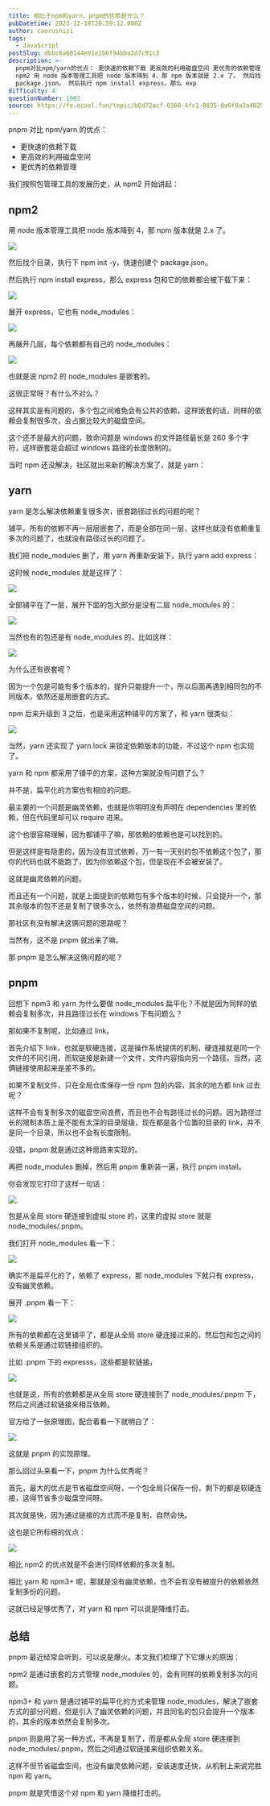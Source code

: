 ```yaml
---
title: 相比于npm和yarn，pnpm的优势是什么？
pubDatetime: 2023-12-18T20:59:12.000Z
author: caorushizi
tags:
  - JavaScript
postSlug: dbbc6a68144e91e2b6f94bba2d7c91c3
description: >-
  pnpm对比npm/yarn的优点： 更快速的依赖下载 更高效的利用磁盘空间 更优秀的依赖管理 我们按照包管理工具的发展历史，从 npm2 开始讲起：
  npm2 用 node 版本管理工具把 node 版本降到 4，那 npm 版本就是 2.x 了。 然后找个目录，执行下 npm init -y，快速创建个
  package.json。 然后执行 npm install express，那么 exp
difficulty: 4
questionNumber: 1902
source: https://fe.ecool.fun/topic/b6d72acf-0360-4fc1-8835-6a6f8a3a4025
---
```


pnpm 对比 npm/yarn 的优点：

- 更快速的依赖下载
- 更高效的利用磁盘空间
- 更优秀的依赖管理

我们按照包管理工具的发展历史，从 npm2 开始讲起：

## npm2

用 node 版本管理工具把 node 版本降到 4，那 npm 版本就是 2.x 了。

![](https://static.ecool.fun//article/620fe3a0-bc84-4b25-a6f5-9ba9c86f6257.jpeg)

然后找个目录，执行下 npm init -y，快速创建个 package.json。

然后执行 npm install express，那么 express 包和它的依赖都会被下载下来：

![](https://static.ecool.fun//article/2887153a-9fe1-4b27-8225-9cf566d11485.jpeg)

展开 express，它也有 node_modules：

![](https://static.ecool.fun//article/7e02c8f1-c18e-45e1-882e-3307595b9925.jpeg)

再展开几层，每个依赖都有自己的 node_modules：

![](https://static.ecool.fun//article/27611a70-202f-4329-9531-67b95af51976.jpeg)

也就是说 npm2 的 node_modules 是嵌套的。

这很正常呀？有什么不对么？

这样其实是有问题的，多个包之间难免会有公共的依赖，这样嵌套的话，同样的依赖会复制很多次，会占据比较大的磁盘空间。

这个还不是最大的问题，致命问题是 windows 的文件路径最长是 260 多个字符，这样嵌套是会超过 windows 路径的长度限制的。

当时 npm 还没解决，社区就出来新的解决方案了，就是 yarn：

## yarn

yarn 是怎么解决依赖重复很多次，嵌套路径过长的问题的呢？

铺平。所有的依赖不再一层层嵌套了，而是全部在同一层，这样也就没有依赖重复多次的问题了，也就没有路径过长的问题了。

我们把 node_modules 删了，用 yarn 再重新安装下，执行 yarn add express：

这时候 node_modules 就是这样了：

![](https://static.ecool.fun//article/30119adb-3912-443b-9af8-9f56da6be114.jpeg)

全部铺平在了一层，展开下面的包大部分是没有二层 node_modules 的：

![](https://static.ecool.fun//article/8c053898-f3df-4457-ba3f-f832fb988dc4.jpeg)

当然也有的包还是有 node_modules 的，比如这样：

![](https://static.ecool.fun//article/2bd3408f-5342-429d-bb5d-5b10df60879f.jpeg)

为什么还有嵌套呢？

因为一个包是可能有多个版本的，提升只能提升一个，所以后面再遇到相同包的不同版本，依然还是用嵌套的方式。

npm 后来升级到 3 之后，也是采用这种铺平的方案了，和 yarn 很类似：

![](https://static.ecool.fun//article/5060b347-202a-43ef-80d5-d0495f6bd0e0.jpeg)

当然，yarn 还实现了 yarn.lock 来锁定依赖版本的功能，不过这个 npm 也实现了。

yarn 和 npm 都采用了铺平的方案，这种方案就没有问题了么？

并不是，扁平化的方案也有相应的问题。

最主要的一个问题是幽灵依赖，也就是你明明没有声明在 dependencies 里的依赖，但在代码里却可以 require 进来。

这个也很容易理解，因为都铺平了嘛，那依赖的依赖也是可以找到的。

但是这样是有隐患的，因为没有显式依赖，万一有一天别的包不依赖这个包了，那你的代码也就不能跑了，因为你依赖这个包，但是现在不会被安装了。

这就是幽灵依赖的问题。

而且还有一个问题，就是上面提到的依赖包有多个版本的时候，只会提升一个，那其余版本的包不还是复制了很多次么，依然有浪费磁盘空间的问题。

那社区有没有解决这俩问题的思路呢？

当然有，这不是 pnpm 就出来了嘛。

那 pnpm 是怎么解决这俩问题的呢？

## pnpm

回想下 npm3 和 yarn 为什么要做 node_modules 扁平化？不就是因为同样的依赖会复制多次，并且路径过长在 windows 下有问题么？

那如果不复制呢，比如通过 link。

首先介绍下 link，也就是软硬连接，这是操作系统提供的机制，硬连接就是同一个文件的不同引用，而软链接是新建一个文件，文件内容指向另一个路径。当然，这俩链接使用起来是差不多的。

如果不复制文件，只在全局仓库保存一份 npm 包的内容，其余的地方都 link 过去呢？

这样不会有复制多次的磁盘空间浪费，而且也不会有路径过长的问题。因为路径过长的限制本质上是不能有太深的目录层级，现在都是各个位置的目录的 link，并不是同一个目录，所以也不会有长度限制。

没错，pnpm 就是通过这种思路来实现的。

再把 node_modules 删掉，然后用 pnpm 重新装一遍，执行 pnpm install。

你会发现它打印了这样一句话：

![](https://static.ecool.fun//article/ec4ef89e-6db5-464e-aff1-00fa6d6ad090.jpeg)

包是从全局 store 硬连接到虚拟 store 的，这里的虚拟 store 就是 node_modules/.pnpm。

我们打开 node_modules 看一下：

![](https://static.ecool.fun//article/5a782293-75d0-492a-a601-d2cdb1ce265b.jpeg)

确实不是扁平化的了，依赖了 express，那 node_modules 下就只有 express，没有幽灵依赖。

展开 .pnpm 看一下：

![](https://static.ecool.fun//article/3abd2471-1e10-446b-9680-8d7dd3927c10.jpeg)

所有的依赖都在这里铺平了，都是从全局 store 硬连接过来的，然后包和包之间的依赖关系是通过软链接组织的。

比如 .pnpm 下的 expresss，这些都是软链接，

![](https://static.ecool.fun//article/4c97a538-7fc3-4143-a851-be795b5fe9a0.jpeg)

也就是说，所有的依赖都是从全局 store 硬连接到了 node_modules/.pnpm 下，然后之间通过软链接来相互依赖。

官方给了一张原理图，配合着看一下就明白了：

![](https://static.ecool.fun//article/a682875c-e2c3-48a1-b31b-337114305806.jpeg)

这就是 pnpm 的实现原理。

那么回过头来看一下，pnpm 为什么优秀呢？

首先，最大的优点是节省磁盘空间呀，一个包全局只保存一份，剩下的都是软硬连接，这得节省多少磁盘空间呀。

其次就是快，因为通过链接的方式而不是复制，自然会快。

这也是它所标榜的优点：

![](https://static.ecool.fun//article/92adbade-99b2-46e9-b812-e7a7c3dcb1e7.jpeg)

相比 npm2 的优点就是不会进行同样依赖的多次复制。

相比 yarn 和 npm3+ 呢，那就是没有幽灵依赖，也不会有没有被提升的依赖依然复制多份的问题。

这就已经足够优秀了，对 yarn 和 npm 可以说是降维打击。

## 总结

pnpm 最近经常会听到，可以说是爆火。本文我们梳理了下它爆火的原因：

npm2 是通过嵌套的方式管理 node_modules 的，会有同样的依赖复制多次的问题。

npm3+ 和 yarn 是通过铺平的扁平化的方式来管理 node_modules，解决了嵌套方式的部分问题，但是引入了幽灵依赖的问题，并且同名的包只会提升一个版本的，其余的版本依然会复制多次。

pnpm 则是用了另一种方式，不再是复制了，而是都从全局 store 硬连接到 node_modules/.pnpm，然后之间通过软链接来组织依赖关系。

这样不但节省磁盘空间，也没有幽灵依赖问题，安装速度还快，从机制上来说完胜 npm 和 yarn。

pnpm 就是凭借这个对 npm 和 yarn 降维打击的。
